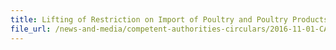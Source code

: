 ```yaml
---
title: Lifting of Restriction on Import of Poultry and Poultry Products from Pennsylvania, New York and New jersey, USA 
file_url: /news-and-media/competent-authorities-circulars/2016-11-01-CA.pdf
---
```

